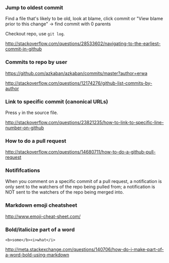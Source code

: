 ### Jump to oldest commit
Find a file that's likely to be old, look at blame, click commit or "View blame prior to this change" -> find commit with 0 parents

Checkout repo, use `git log`.

http://stackoverflow.com/questions/28533602/navigating-to-the-earliest-commit-in-github


### Commits to repo by user
https://github.com/azkaban/azkaban/commits/master?author=erwa

http://stackoverflow.com/questions/12174276/github-list-commits-by-author


### Link to specific commit (canonical URLs)
Press `y` in the source file.

http://stackoverflow.com/questions/23821235/how-to-link-to-specific-line-number-on-github


### How to do a pull request
http://stackoverflow.com/questions/14680711/how-to-do-a-github-pull-request


### Notififcations
When you comment on a specific commit of a pull request, a notification is only sent to the watchers of the repo being pulled from; a notification is NOT sent to the watchers of the repo being merged into.


### Markdown emoji cheatsheet
http://www.emoji-cheat-sheet.com/


### Bold/italicize part of a word
```
<b>some</b><i>what</i>
```
http://meta.stackexchange.com/questions/140706/how-do-i-make-part-of-a-word-bold-using-markdown